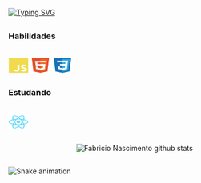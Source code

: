 <a href="https://git.io/typing-svg"><img src="https://readme-typing-svg.demolab.com?font=Fira+Code&size=30&pause=1000&color=0A6CE7&center=true&width=560&height=60&lines=Ol%C3%A1%2C+bem-vindo(a)+ao+meu+perfil" alt="Typing SVG" /></a>

##

### Habilidades
<div style="display: inline_block"><br>
  <img align="center" alt="Logo-Js" height="30" width="40" src="https://raw.githubusercontent.com/devicons/devicon/master/icons/javascript/javascript-plain.svg">
  <img align="center" alt="Logo-HTML" height="30" width="40" src="https://raw.githubusercontent.com/devicons/devicon/master/icons/html5/html5-original.svg">
  <img align="center" alt="Logo-CSS" height="30" width="40" src="https://raw.githubusercontent.com/devicons/devicon/master/icons/css3/css3-original.svg">
</div>

##

### Estudando
<div style="display: inline_block"><br>
  <img align="center" alt="Logo-React" height="30" width="40" src="https://raw.githubusercontent.com/devicons/devicon/master/icons/react/react-original.svg">
</div>

##

<div align="center">
  <img width="49%" height="195px" src="https://github-readme-stats.vercel.app/api?username=fabricio-fn&show_icons=true&count_private=true&hide_border=true&title_color=0A6CE7FF&icon_color=0A6CE7FF&text_color=0A6CE7FF&bg_color=4F4D6351" alt="Fabricio Nascimento github stats" /> 
</div>

##

![Snake animation](https://github.com/fabricio-fn/fabricio-fn/blob/output/github-contribution-grid-snake.svg)
